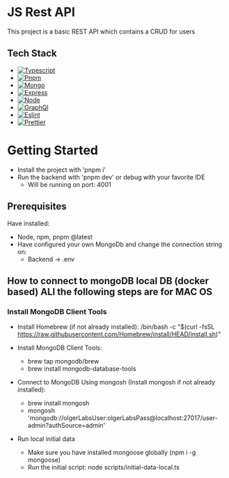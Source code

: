 # JS Rest API
This project is a basic REST API which contains a CRUD for users

## Tech Stack
* [![Typescript][Typescript]][Typescript-url]
* [![Pnpm][Pnpm]][Pnpm-url]
* [![Mongo][Mongo]][Mongo-url]
* [![Express][Express]][Express-url]
* [![Node][Node]][Node-url]
* [![GraphQl][GraphQl]][GraphQl-url]
* [![Eslint][Eslint]][Eslint-url]
* [![Prettier][Prettier]][Prettier-url]

# Getting Started
* Install the project with 'pnpm i'
* Run the backend with 'pnpm dev' or debug with your favorite IDE
  - Will be running on port: 4001 

## Prerequisites

Have installed:
  * Node, npm, pnpm @latest
  * Have configured your own MongoDb and change the connection string on:
    * Backend -> .env

## How to connect to mongoDB local DB (docker based) ALl the following steps are for MAC OS

### Install MongoDB Client Tools
* Install Homebrew (if not already installed): /bin/bash -c "$(curl -fsSL https://raw.githubusercontent.com/Homebrew/install/HEAD/install.sh)"

* Install MongoDB Client Tools:
    - brew tap mongodb/brew
    - brew install mongodb-database-tools

* Connect to MongoDB Using mongosh (Install mongosh if not already installed):
    - brew install mongosh
    - mongosh 'mongodb://olgerLabsUser:olgerLabsPass@localhost:27017/user-admin?authSource=admin'

* Run local initial data
    - Make sure you have installed mongoose globally (npm i -g mongoose)
    - Run the initial script: node scripts/initial-data-local.ts

[Mongo]: https://img.shields.io/badge/Mongo-20232A?style=for-the-badge&logo=mongodb&logoColor=#47A248
[Mongo-url]:https://www.mongodb.com/
[Express]:https://img.shields.io/badge/Express-20232A?style=for-the-badge&logo=express&logoColor=#000000
[Express-url]: https://expressjs.com/
[Node]:https://img.shields.io/badge/Node-20232A?style=for-the-badge&logo=nodedotjs&logoColor=#339933
[Node-url]: https://nodejs.org/
[Eslint]:https://img.shields.io/badge/Eslint-20232A?style=for-the-badge&logo=eslint&logoColor=#4B32C3
[Eslint-url]: https://eslint.org/
[Prettier]:https://img.shields.io/badge/Prettier-20232A?style=for-the-badge&logo=prettier&logoColor=#F7B93E
[Prettier-url]:https://prettier.io/
[Typescript]:https://img.shields.io/badge/Typescript-20232A?style=for-the-badge&logo=tsnode&logoColor=#3178C6
[Typescript-url]: https://www.typescriptlang.org/
[Pnpm]:https://img.shields.io/badge/PNPM-20232A?style=for-the-badge&logo=pnpm&logoColor=#F69220
[Pnpm-url]: https://pnpm.io/
[GraphQl]: https://img.shields.io/badge/GraphQL-E434AA?style=for-the-badge&logo=graphql&logoColor=white
[GraphQl-url]: https://graphql.org/